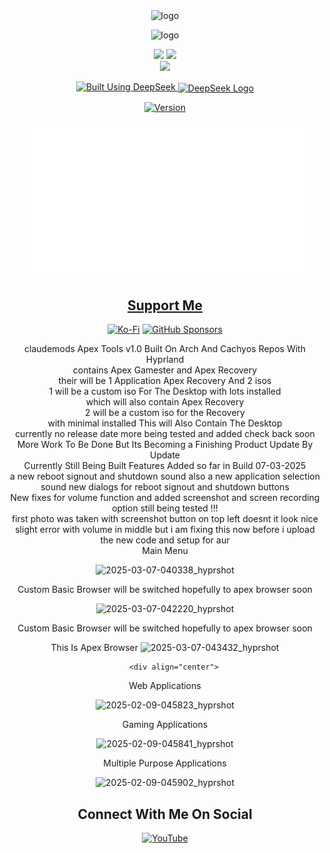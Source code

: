 <div align="center">
<img width="120" src="https://i.postimg.cc/50LtZkq8/Apex-Browser.png" alt="logo">
<div align="center">

<p align="center">
    <img width="750" src="https://i.imgur.com/ELSTr7x.png" alt="logo">
</p>


  <a href="https://www.linux.org" target="_blank"><img src="https://img.shields.io/badge/OS-Linux-e06c75?style=for-the-badge&logo=linux" /></a>
	<a href="https://archlinux.org" target="_blank"><img src="https://img.shields.io/badge/DISTRO-Arch-56b6c2?style=for-the-badge&logo=arch-linux" /></a>	
<a href="https://cachyos.org/" target="_blank"><img src="https://img.shields.io/badge/DISTRO-CachyOS-00FFFF?style=for-the-badge&logo=CachyOS" /></a>						
></a>
</a>
  <a href="https://chat.deepseek.com/" target="_blank">
  <img src="https://img.shields.io/badge/Built_Using-DeepSeek-4D6BFE?style=for-the-badge&logo=deepseek&logoColor=4D6BFE" alt="Built Using DeepSeek">
  <img src="https://i.postimg.cc/ydBbyvRt/Deepseek.jpg" alt="DeepSeek Logo" style="height: 30px; vertical-align: middle;">
</a>

<div align="center">
	
[![Version](https://img.shields.io/github/v/release/claudemods/ApexTools?color=FFD700&label=Latest%20Release&style=for-the-badge)]()
<div align = center>
<img src="https://raw.githubusercontent.com/hyprwm/Hyprland/main/assets/header.svg" width="450" height="250" alt="banner">

<br>

<div align="center">

## [ Support Me ](https://www.paypal.com/paypalme/claudemods?country.x=GB&locale)

</div>

<div align="center">

[![Ko-Fi](https://img.shields.io/badge/Ko--fi-F16061?style=for-the-badge&label=claudemods&color=3399FF&Linux&logo=ko-fi&logoColor=white)](https://ko-fi.com/claudemods)
[![GitHub Sponsors](https://img.shields.io/badge/sponsor-30363D?style=for-the-badge&label=claudemods&color=A836FF&logo=GitHub-Sponsors&logoColor=#white)](https://github.com/sponsors/claudemods)</div>

<div align="center">
claudemods Apex Tools v1.0 Built On Arch And Cachyos Repos With Hyprland
	<div align="center">
contains Apex Gamester and Apex Recovery
<div align="center">
their will be 1 Application Apex Recovery And 2 isos

<div align="center">
1 will be a custom iso For The Desktop with lots installed
	<div align="center">
which will also contain Apex Recovery
<div align="center">
2 will be a custom iso for the Recovery
	<div align="center">
with minimal installed This will Also Contain The Desktop
<div align="center">
currently no release date more being tested and added check back soon
</div>

<div align="center">
More Work To Be Done But Its Becoming a Finishing Product Update By Update
<div align="center">
Currently Still Being Built Features Added so far in Build 07-03-2025  
	<div align="center">
a new reboot signout and shutdown sound also a new application selection sound new dialogs for reboot signout and shutdown buttons
	<div align="center">
New fixes for volume function and added screenshot and screen recording option still being tested !!!
<div align="center">
first photo was taken with screenshot button on top left doesnt it look nice
	<div align="center">
slight error with volume in middle but i am fixing this now before i upload the new code and setup for aur
	<div align="center">

<div align="center">
Main Menu
	
![2025-03-07-040338_hyprshot](https://github.com/user-attachments/assets/d9ef2ae7-f595-4cd3-a26c-1922300b37d2)
	<div align="center">
Custom Basic Browser will be switched hopefully to apex browser soon 
	
![2025-03-07-042220_hyprshot](https://github.com/user-attachments/assets/903e2ccc-1215-4374-96e0-12d74f7af69a)
		<div align="center">
  <div align="center">
Custom Basic Browser will be switched hopefully to apex browser soon 

 This Is Apex Browser
![2025-03-07-043432_hyprshot](https://github.com/user-attachments/assets/7e27c352-a871-4051-a99c-3b01c16327d0)

		<div align="center">
Web Applications
			
![2025-02-09-045823_hyprshot](https://github.com/user-attachments/assets/dc0b615e-5486-449c-9fb4-323bf3b0045a)
			<div align="center">
Gaming Applications
				
![2025-02-09-045841_hyprshot](https://github.com/user-attachments/assets/832065d6-521b-4fe7-aae0-a5ec77ce5d09)
				<div align="center">
Multiple Purpose Applications
					
![2025-02-09-045902_hyprshot](https://github.com/user-attachments/assets/d0e36519-0836-4974-a1d9-3531f461f551)


<div align="center">

<h2 align="center"> Connect With Me On Social </h2>

<div align="center">

[![YouTube](https://img.shields.io/youtube/channel/subscribers/UC6OgAhBq7Ocb5g1bQfVSd0Q?color=ff0000&label=Youtube&logo=youtube&style=palstic)](https://youtube.com/@claudemods)


</div>

<div align="center">

</div>
